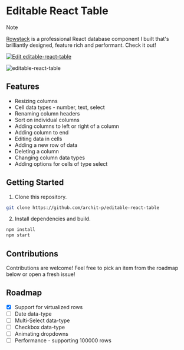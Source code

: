 # Editable React Table

<!-- prettier-ignore -->
> [!NOTE]
> [Rowstack](https://rowstack.io) is a professional React database component I built that's brilliantly designed, feature rich and performant. Check it out!

[![Edit editable-react-table](https://codesandbox.io/static/img/play-codesandbox.svg)](https://codesandbox.io/s/editable-react-table-gchwp?fontsize=14&hidenavigation=1&theme=dark)

![editable-react-table](https://user-images.githubusercontent.com/30985772/118361385-dd7caa00-b5a8-11eb-808b-1b4075f4a09d.gif)

## Features

- Resizing columns
- Cell data types - number, text, select
- Renaming column headers
- Sort on individual columns
- Adding columns to left or right of a column
- Adding column to end
- Editing data in cells
- Adding a new row of data
- Deleting a column
- Changing column data types
- Adding options for cells of type select

## Getting Started

1. Clone this repository.

```bash
git clone https://github.com/archit-p/editable-react-table
```

2. Install dependencies and build.

```bash
npm install
npm start
```

## Contributions

Contributions are welcome! Feel free to pick an item from the roadmap below or open a fresh issue!

## Roadmap

- [x] Support for virtualized rows
- [ ] Date data-type
- [ ] Multi-Select data-type
- [ ] Checkbox data-type
- [ ] Animating dropdowns
- [ ] Performance - supporting 100000 rows
